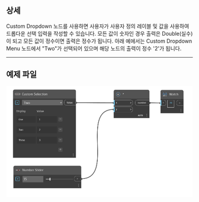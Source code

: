 ## 상세
Custom Dropdown 노드를 사용하면 사용자가 사용자 정의 레이블 및 값을 사용하여 드롭다운 선택 입력을 작성할 수 있습니다. 모든 값이 숫자인 경우 출력은 Double(실수)이 되고 모든 값이 정수이면 출력은 정수가 됩니다. 아래 예에서는 Custom Dropdown Menu 노드에서 "Two"가 선택되어 있으며 해당 노드의 출력이 정수 '2'가 됩니다.
___
## 예제 파일

![Number](./CoreNodeModels.Input.CustomSelection_img.png)
